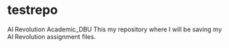 # testrepo
AI Revolution Academic_DBU
This my repository where I will be saving my AI Revolution assignment files.
